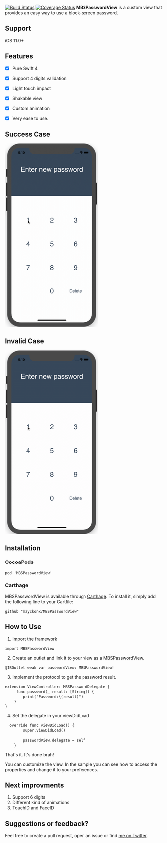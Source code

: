 
[![Build Status](https://travis-ci.org/mayckonx/MBSPasswordView.svg?branch=master)](https://travis-ci.org/mayckonx/MBSPasswordView)
[![Coverage Status](https://coveralls.io/repos/github/mayckonx/MBSPasswordView/badge.svg?branch=master)](https://coveralls.io/github/mayckonx/MBSPasswordView?branch=master)
**MBSPasswordView** is a custom view that provides an easy way to use a block-screen password.

## Support
iOS 11.0+

## Features
- [X] Pure Swift 4
- [X] Support 4 digits validation
- [X] Light touch impact
- [X] Shakable view
- [X] Custom animation
- [X] Very ease to use.


## Success Case
<img src="success.gif" width="300">

## Invalid Case
<img src="invalid.gif" width="300">

## Installation

### CocoaPods
```
pod 'MBSPasswordView'
```

### Carthage

MBSPasswordView is available through [Carthage](https://github.com/Carthage/Carthage). To install
it, simply add the following line to your Cartfile:
```
github "mayckonx/MBSPasswordView"
```

## How to Use
1. Import the framework
```
import MBSPasswordView
```

2. Create an outlet and link it to your view as a MBSPasswordView.
```
@IBOutlet weak var passwordView: MBSPasswordView!
```

3. Implement the protocol to get the password result.
```
extension ViewController: MBSPasswordDelegate {
     func password(_ result: [String]) {
        print("Password:\(result)")
    }
}
```

4. Set the delegate in your viewDidLoad
```
  override func viewDidLoad() {
        super.viewDidLoad()
        
        passwordView.delegate = self
    }
```

That's it. It's done brah! 

You can customize the view. In the sample you can see how to access the properties and change it to your preferences. 

## Next improvments
1. Support 6 digits
2. Different kind of animations
3. TouchID and FaceID

## Suggestions or feedback?

Feel free to create a pull request, open an issue or find [me on Twitter](https://twitter.com/mayckonx).
